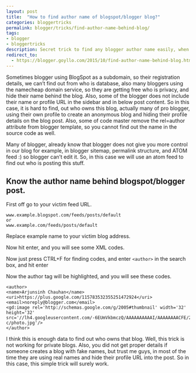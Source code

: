 ```yaml
---
layout: post
title:  "How to find author name of blogspot/blogger blog?"
categories: bloggertricks
permalink: blogger/tricks/find-author-name-behind-blog/
tags: 
- blogger
- bloggertricks
description: Secret trick to find any blogger author name easily, when they hide it's name in blog posts.
redirect_to:
  - https://blogger.goyllo.com/2015/10/find-author-name-behind-blog.html
---
```


Sometimes blogger using BlogSpot as a subdomain, so their registration details, we can’t find out from who is database, also many bloggers using the namecheap domain service, so they are getting free who is privacy, and hide their name behind the blog. Also, some of the blogger does not include their name or profile URL in the sidebar and in below post content. So in this case, it is hard to find, out who owns this blog, actually many of pro blogger, using their own profile to create an anonymous blog and hiding their profile details on the blog post. Also, some of code master remove the rel=author attribute from blogger template, so you cannot find out the name in the source code as well.

Many of blogger, already know that blogger does not give you more control in our blog for example, in blogger sitemap, permalink structure, and ATOM feed :) so blogger can’t edit it. So, in this case we will use an atom feed to find out who is posting this stuff.


## Know the author name behind blogspot/blogger post. ##

First off go to your victim feed URL.

    www.example.blogspot.com/feeds/posts/default
    or
    www.example.com/feeds/posts/default

Replace example name to your victim blog address.

Now hit enter, and you will see some XML codes.

Now just press CTRL+F for finding codes, and enter `<author>` in the search box, and hit enter

Now the author tag will be highlighted, and you will see these codes.

    <author>
    <name>Arjunsinh Chauhan</name>
    <uri>https://plus.google.com/115783532355251472924</uri>
    <email>noreply@blogger.com</email>
    <gd:image rel='http://schemas.google.com/g/2005#thumbnail' width='32' height='32' src='//lh4.googleusercontent.com/-6EUmVkbmczQ/AAAAAAAAAAI/AAAAAAAACFE/2QJSzzNLiC0/s512-c/photo.jpg'/>
    </author>

I think this is enough data to find out who owns that blog. Well, this trick is not working for private blogs. Also, you did not get proper details if someone creates a blog with fake names, but trust me guys, in most of the time they are using real names and hide their profile URL into the post. So in this case, this simple trick will surely work.